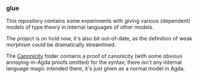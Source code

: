 
### glue

This repository contains some experiments with giving various (dependent)
models of type theory in internal languages of other models.

The project is on hold now, it's also bit out-of-date, as the definition of weak morphism could be dramatically streamlined.

The [Canonicity](Canonicity) folder contains a proof of canonicity (with some obvious annoying-in-Agda proofs omitted) for the syntax; there isn't any internal language magic intended there, it's just given as a normal model in Agda.

